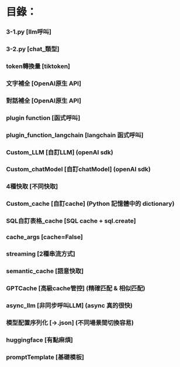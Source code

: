 # 目錄：
### 3-1.py  [llm呼叫]
### 3-2.py  [chat_類型]
### token轉換量  [tiktoken]
### 文字補全  [OpenAI原生 API]
### 對話補全  [OpenAI原生 API]
### plugin function  [函式呼叫]
### plugin_function_langchain  [langchain 函式呼叫]
### Custom_LLM  [自訂LLM] (openAI sdk)
### Custom_chatModel  [自訂chatModel] (openAI sdk)
### 4種快取  [不同快取]
### Custom_cache  [自訂cache] (Python 記憶體中的 dictionary)
### SQL自訂表格_cache  [SQL cache + sql.create]
### cache_args  [cache=False]
### streaming  [2種串流方式]
### semantic_cache  [語意快取]
### GPTCache  [高級cache管控] (精確匹配 & 相似匹配)
### async_llm  [非同步呼叫LLM] (async 真的很快)
### 模型配置序列化 [->.json] (不同場景間切換容易)
### huggingface [有點麻煩]


### promptTemplate  [基礎模板]

